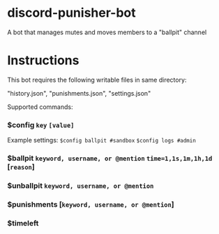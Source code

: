 # discord-punisher-bot
A bot that manages mutes and moves members to a "ballpit" channel

# Instructions
This bot requires the following writable files in same directory:

"history.json", "punishments.json", "settings.json"


Supported commands:

### $config `key` `[value]`
Example settings:
`$config ballpit #sandbox`
`$config logs #admin`

### $ballpit `keyword, username, or @mention` `time=1,1s,1m,1h,1d` [`reason`]

### $unballpit `keyword, username, or @mention`


### $punishments [`keyword, username, or @mention`]

### $timeleft
